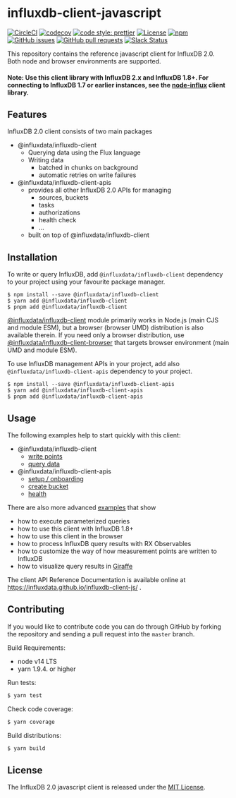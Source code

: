 # influxdb-client-javascript

[![CircleCI](https://circleci.com/gh/influxdata/influxdb-client-js.svg?style=svg)](https://circleci.com/gh/influxdata/influxdb-client-js)
[![codecov](https://codecov.io/gh/influxdata/influxdb-client-js/branch/master/graph/badge.svg)](https://codecov.io/gh/influxdata/influxdb-client-js)
[![code style: prettier](https://img.shields.io/badge/code_style-prettier-ff69b4.svg)](https://github.com/prettier/prettier)
[![License](https://img.shields.io/github/license/influxdata/influxdb-client-js.svg)](https://github.com/influxdata/influxdb-client-js/blob/master/LICENSE)
[![npm](https://img.shields.io/npm/v/@influxdata/influxdb-client)](https://www.npmjs.com/package/@influxdata/influxdb-client)
[![GitHub issues](https://img.shields.io/github/issues-raw/influxdata/influxdb-client-js.svg)](https://github.com/influxdata/influxdb-client-js/issues)
[![GitHub pull requests](https://img.shields.io/github/issues-pr-raw/influxdata/influxdb-client-js.svg)](https://github.com/influxdata/influxdb-client-js/pulls)
[![Slack Status](https://img.shields.io/badge/slack-join_chat-white.svg?logo=slack&style=social)](https://www.influxdata.com/slack)

This repository contains the reference javascript client for InfluxDB 2.0. Both node and browser environments are supported.

#### Note: Use this client library with InfluxDB 2.x and InfluxDB 1.8+. For connecting to InfluxDB 1.7 or earlier instances, see the [node-influx](https://github.com/node-influx/node-influx) client library.

## Features

InfluxDB 2.0 client consists of two main packages

- @influxdata/influxdb-client
  - Querying data using the Flux language
  - Writing data
    - batched in chunks on background
    - automatic retries on write failures
- @influxdata/influxdb-client-apis
  - provides all other InfluxDB 2.0 APIs for managing
    - sources, buckets
    - tasks
    - authorizations
    - health check
    - ...
  - built on top of @influxdata/influxdb-client

## Installation

To write or query InfluxDB, add `@influxdata/influxdb-client` dependency to your project using your favourite package manager.

```
$ npm install --save @influxdata/influxdb-client
$ yarn add @influxdata/influxdb-client
$ pnpm add @influxdata/influxdb-client
```

[@influxdata/influxdb-client](./packages/core/README.md) module primarily works in Node.js (main CJS and module ESM), but a browser (browser UMD) distribution is also available therein. If you need only a browser distribution, use [@influxdata/influxdb-client-browser](./packages/core-browser/README.md) that targets browser environment (main UMD and module ESM).

To use InfluxDB management APIs in your project, add also `@influxdata/influxdb-client-apis` dependency to your project.

```
$ npm install --save @influxdata/influxdb-client-apis
$ yarn add @influxdata/influxdb-client-apis
$ pnpm add @influxdata/influxdb-client-apis
```

## Usage

The following examples help to start quickly with this client:

- @influxdata/influxdb-client
  - [write points](./examples/write.js)
  - [query data](./examples/query.ts)
- @influxdata/influxdb-client-apis
  - [setup / onboarding](./examples/onboarding.js)
  - [create bucket](./examples/createBucket.js)
  - [health](./examples/health.js)

There are also more advanced [examples](./examples/README.md) that show

- how to execute parameterized queries
- how to use this client with InfluxDB 1.8+
- how to use this client in the browser
- how to process InfluxDB query results with RX Observables
- how to customize the way of how measurement points are written to InfluxDB
- how to visualize query results in [Giraffe](https://github.com/influxdata/giraffe)

The client API Reference Documentation is available online at https://influxdata.github.io/influxdb-client-js/ .

## Contributing

If you would like to contribute code you can do through GitHub by forking the repository and sending a pull request into the `master` branch.

Build Requirements:

- node v14 LTS
- yarn 1.9.4. or higher

Run tests:

```bash
$ yarn test
```

Check code coverage:

```bash
$ yarn coverage
```

Build distributions:

```bash
$ yarn build
```

## License

The InfluxDB 2.0 javascript client is released under the [MIT License](https://opensource.org/licenses/MIT).
